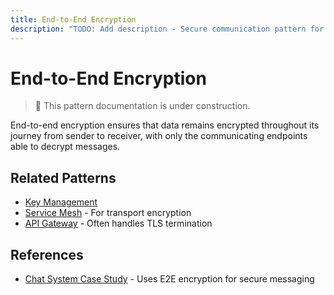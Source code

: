 ```yaml
---
title: End-to-End Encryption
description: "TODO: Add description - Secure communication pattern for distributed systems"
---
```


# End-to-End Encryption

> 🚧 This pattern documentation is under construction.

End-to-end encryption ensures that data remains encrypted throughout its journey from sender to receiver, with only the communicating endpoints able to decrypt messages.

## Related Patterns
- [Key Management](key-management.md)
- [Service Mesh](service-mesh.md) - For transport encryption
- [API Gateway](api-gateway.md) - Often handles TLS termination

## References
- [Chat System Case Study](../case-studies/chat-system.md) - Uses E2E encryption for secure messaging